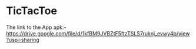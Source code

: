 # TicTacToe
The link to the App apk:- 
https://drive.google.com/file/d/1kfBM9JVBZtF5ftzTSLS7ruknj_evwy4b/view?usp=sharing
